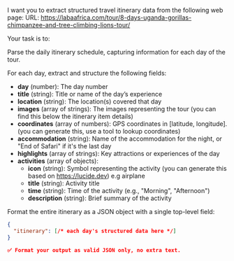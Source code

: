I want you to extract structured travel itinerary data from the following web page:
URL: https://labaafrica.com/tour/8-days-uganda-gorillas-chimpanzee-and-tree-climbing-lions-tour/

Your task is to:

Parse the daily itinerary schedule, capturing information for each day of the tour.

For each day, extract and structure the following fields:

- **day** (number): The day number
- **title** (string): Title or name of the day’s experience
- **location** (string): The location(s) covered that day
- **images** (array of strings): The images representing the tour (you can find this below the itinerary item details)
- **coordinates** (array of numbers): GPS coordinates in [latitude, longitude]. (you can generate this, use a tool to lookup coordinates)
- **accommodation** (string): Name of the accommodation for the night, or "End of Safari" if it's the last day
- **highlights** (array of strings): Key attractions or experiences of the day
- **activities** (array of objects):
  - **icon** (string): Symbol representing the activity (you can generate this based on https://lucide.dev) e.g airplane
  - **title** (string): Activity title
  - **time** (string): Time of the activity (e.g., "Morning", "Afternoon")
  - **description** (string): Brief summary of the activity

Format the entire itinerary as a JSON object with a single top-level field:

```json
{
  "itinerary": [/* each day's structured data here */]
}

✅ Format your output as valid JSON only, no extra text.
